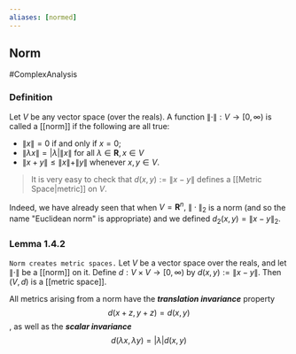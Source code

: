 ```yaml
---
aliases: [normed]
---
```

## Norm
#ComplexAnalysis  

### Definition
Let $V$ be any vector space (over the reals). A function $\|\cdot\|: V \rightarrow[0, \infty)$ is called a [[norm]] if the following are all true:
- $\|x\|=0$ if and only if $x=0$;
- $\|\lambda x\|=|\lambda|\|x\|$ for all $\lambda \in \mathbf{R}, x \in V$
- $\|x+y\| \leqslant\|x\|+\|y\|$ whenever $x, y \in V$.

>It is very easy to check that $d(x, y):=\|x-y\|$ defines a [[Metric Space|metric]] on $V$.

Indeed, we have already seen that when $V=\mathbf{R}^{n},$ $\|\cdot\|_{2}$ is a norm (and so the name "Euclidean norm" is appropriate) and we defined $d_{2}(x, y)=\|x-y\|_{2}$.

### Lemma 1.4.2
`Norm creates metric spaces.`
Let $V$ be a vector space over the reals, and let $\|\cdot\|$ be a [[norm]] on it. Define $d: V \times V \rightarrow[0, \infty)$ by $d(x, y):=\|x-y\| .$ Then $(V, d)$ is a [[metric space]].

>
All metrics arising from a norm have the ***translation invariance*** property $$d(x + z, y + z) = d(x, y)$$, as well as the ***scalar invariance*** $$d(\lambda x, \lambda y) = | \lambda | d(x, y)$$